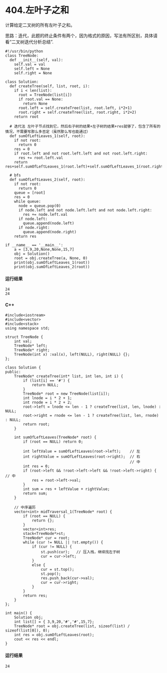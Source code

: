 # 404.左叶子之和
计算给定二叉树的所有左叶子之和。

思路：迭代，此题的终止条件有两个，因为格式的原因，写法有所区别，具体请看“二叉树迭代分析总结”.

    #!/usr/bin/python
    class TreeNode:
      def __init__(self, val):
        self.val = val
        self.left = None
        self.right = None

    class Solution:
      def createTree(self, list, root, i):
        if i < len(list):
          root = TreeNode(list[i])
          if root.val == None:
            return None
          root.left = self.createTree(list, root.left, i*2+1)
          root.right = self.createTree(list, root.right, i*2+2)
        return root

      # 迭代法 左叶子节点找到它，然后右子树的结果+左子树的结果+res就够了，包含了所有的情况，不需要写那么多否定（虽然那么写也能通过）
      def sumOfLeftLeaves_1(self, root):
        if not root:
          return 0
        res = 0
        if root.left and not root.left.left and not root.left.right:
          res += root.left.val
        return res+self.sumOfLeftLeaves_1(root.left)+self.sumOfLeftLeaves_1(root.right)

      # bfs
      def sumOfLeftLeaves_2(self, root):
        if not root:
          return 0
        queue = [root]
        res = 0
        while queue:
          node = queue.pop(0)
          if node.left and not node.left.left and not node.left.right:
            res += node.left.val
          if node.left:
            queue.append(node.left)
          if node.right:
            queue.append(node.right)
        return res

    if __name__ == '__main__':
        a = [3,9,20,None,None,15,7]
        obj = Solution()
        root = obj.createTree(a, None, 0)
        print(obj.sumOfLeftLeaves_1(root))
        print(obj.sumOfLeftLeaves_2(root))

#### 运行结果
    24
    24

#### C++

    #include<iostream>
    #include<vector>
    #include<stack>
    using namespace std;

    struct TreeNode {
        int val;
        TreeNode* left;
        TreeNode* right;
        TreeNode(int x) :val(x), left(NULL), right(NULL) {};
    };

    class Solution {
    public:
        TreeNode* createTree(int* list, int len, int i) {
            if (list[i] == '#') {
                return NULL;
            }
            TreeNode* root = new TreeNode(list[i]);
            int lnode = i * 2 + 1;
            int rnode = i * 2 + 2;
            root->left = lnode <= len - 1 ? createTree(list, len, lnode) : NULL;
            root->right = rnode <= len - 1 ? createTree(list, len, rnode) : NULL;
            return root;
        }

        int sumOfLeftLeaves(TreeNode* root) {
            if (root == NULL) return 0;

            int leftValue = sumOfLeftLeaves(root->left);    // 左
            int rightValue = sumOfLeftLeaves(root->right);  // 右
                                                            // 中
            int res = 0;
            if (root->left && !root->left->left && !root->left->right) { // 中
                res = root->left->val;
            }
            int sum = res + leftValue + rightValue;
            return sum;
        }

        // 中序遍历
        vector<int> midTraversal_1(TreeNode* root) {
            if (root == NULL) {
                return {};
            }
            vector<int>res;
            stack<TreeNode*>st;
            TreeNode* cur = root;
            while (cur != NULL || !st.empty()) {
                if (cur != NULL) {
                    st.push(cur);   // 压入栈，继续找左子树
                    cur = cur->left;
                }
                else {
                    cur = st.top();
                    st.pop();
                    res.push_back(cur->val);
                    cur = cur->right;
                }
            }
            return res;
        }
    };

    int main() {
        Solution obj;
        int list[] = { 3,9,20,'#','#',15,7};
        TreeNode* root = obj.createTree(list, sizeof(list) / sizeof(list[0]), 0);
        int res = obj.sumOfLeftLeaves(root);
        cout << res << endl;
    }
    
#### 运行结果
    24
